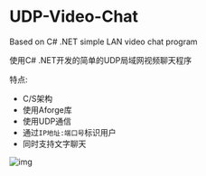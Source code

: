 # UDP-Video-Chat
Based on C# .NET simple LAN video chat program

使用C# .NET开发的简单的UDP局域网视频聊天程序

特点:
- C/S架构
- 使用Aforge库
- 使用UDP通信
- 通过`IP地址:端口号`标识用户
- 同时支持文字聊天

![img](https://user-images.githubusercontent.com/59370234/166688546-7f7a87c4-5991-4a74-b174-c0c9a3b471b4.png)
